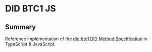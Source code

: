 # DID BTC1 JS

## Summary

Reference implementation of the [did:btc1 DID Method Specification](https://dcdpr.github.io/did-btc1/) in TypeScript & JavaScript.
